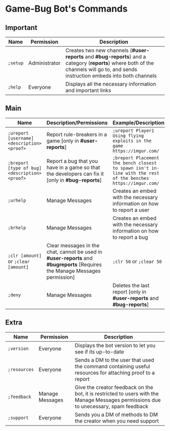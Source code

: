# Game-Bug Bot's Commands

## Important

| Name | Permission | Description |
| --- | --- | --- |
| `;setup` | Administrator | Creates two new channels (**#user-reports** and **#bug-reports**) and a category (**reports**) where both of the channels will go to, and sends instruction embeds into both channels |
| `;help` | Everyone | Displays all the necessary information and important links |

## Main

| Name | Description/Permissions | Example/Description |
| --- | --- | --- |
| `;ureport [username] <description> <proof>` | Report rule-breakers in a game [only in **#user-reports**] | `;ureport Player1 Using flying exploits in the game https://imgur.com/` |
| `;breport [type of bug] <description> <proof>` | Report a bug that you have in a game so that the developers can fix it [only in **#bug-reports**] | `;breport Placement the bench closest to spawn isn't in-line with the rest of the benches https://imgur.com/` |
| `;urhelp` | Manage Messages | Creates an embed with the necessary information on how to report a user |
| `;brhelp` | Manage Messages | Creates an embed with the necessary information on how to report a bug |
| `;clr [amount]` or `;clear [amount]` | Clear messages in the chat, cannot be used in **#user-reports** and **#bugreports** [Requires the Manage Messages permission] | `;clr 50` or `;clear 50` |
| `;deny` | Manage Messages | Deletes the last report [only in **#user-reports** and **#bug-reports**] |

## Extra

| Name | Permission | Description |
| --- | --- | --- |
| `;version` | Everyone | Displays the bot version to let you see if its up-to-date |
| `;resources` | Everyone | Sends a DM to the user that used the command containing useful resources for attaching proof to a report |
| `;feedback` | Manage Messages | Give the creator feedback on the bot, it is restricted to users with the Manage Messages permissions due to unecessary, spam feedback |
| `;support` | Everyone | Sends you a DM of methods to DM the creator when you need support |
